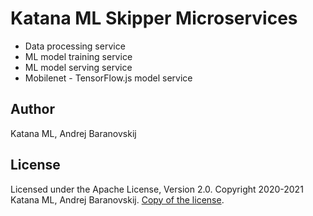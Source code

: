 # Katana ML Skipper Microservices

- Data processing service
- ML model training service
- ML model serving service
- Mobilenet - TensorFlow.js model service

## Author

Katana ML, Andrej Baranovskij

## License

Licensed under the Apache License, Version 2.0. Copyright 2020-2021 Katana ML, Andrej Baranovskij. [Copy of the license](https://github.com/katanaml/katana-pipeline/blob/master/LICENSE).
